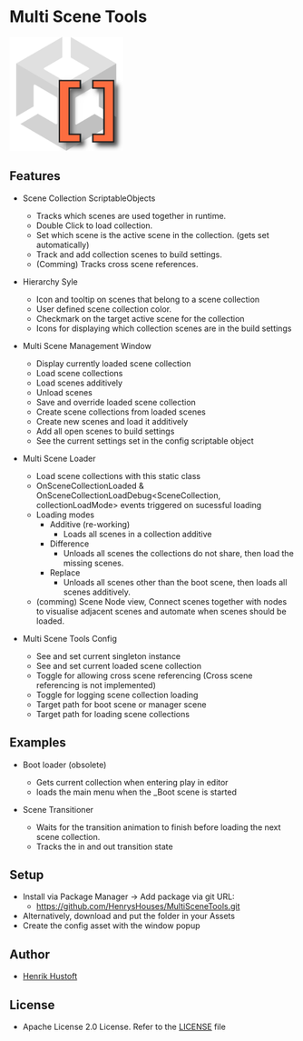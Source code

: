 # Multi Scene Tools

<img src="Images/MultiSceneTools%20Icon.png" alt="MultiSceneToolsIcon" width="200"/>

## Features

- Scene Collection ScriptableObjects
    - Tracks which scenes are used together in runtime.
    - Double Click to load collection.
    - Set which scene is the active scene in the collection. (gets set automatically)
    - Track and add collection scenes to build settings.
    - (Comming) Tracks cross scene references.
 
- Hierarchy Syle
    - Icon and tooltip on scenes that belong to a scene collection
    - User defined scene collection color.
    - Checkmark on the target active scene for the collection
    - Icons for displaying which collection scenes are in the build settings

- Multi Scene Management Window
    - Display currently loaded scene collection
    - Load scene collections
    - Load scenes additively
    - Unload scenes
    - Save and override loaded scene collection
    - Create scene collections from loaded scenes
    - Create new scenes and load it additively
    - Add all open scenes to build settings
    - See the current settings set in the config scriptable object

- Multi Scene Loader
    - Load scene collections with this static class
    - OnSceneCollectionLoaded & OnSceneCollectionLoadDebug<SceneCollection, collectionLoadMode> events triggered on sucessful loading
    - Loading modes
        - Additive (re-working)
            - Loads all scenes in a collection additive
        - Difference
            - Unloads all scenes the collections do not share, then load the missing scenes.
        - Replace
            - Unloads all scenes other than the boot scene, then loads all scenes additively.
    - (comming) Scene Node view, Connect scenes together with nodes to visualise adjacent scenes and automate when scenes should be loaded. 

- Multi Scene Tools Config
    - See and set current singleton instance
    - See and set current loaded scene collection
    - Toggle for allowing cross scene referencing (Cross scene referencing is not implemented)
    - Toggle for logging scene collection loading
    - Target path for boot scene or manager scene
    - Target path for loading scene collections

## Examples

- Boot loader (obsolete)
    - Gets current collection when entering play in editor
    - loads the main menu when the _Boot scene is started

- Scene Transitioner
    - Waits for the transition animation to finish before loading the next scene collection.
    - Tracks the in and out transition state

## Setup

- Install via Package Manager → Add package via git URL: 
    - https://github.com/HenrysHouses/MultiSceneTools.git
- Alternatively, download and put the folder in your Assets
- Create the config asset with the window popup

## Author

- [Henrik Hustoft](https://www.linkedin.com/in/henrik-hustoft-2366ab220/)

## License

- Apache License 2.0 License. Refer to the [LICENSE](./LICENSE) file
